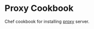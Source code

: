 Proxy Cookbook
=======================

Chef cookbook for installing [proxy](https://github.com/datacite/proxy) server.
